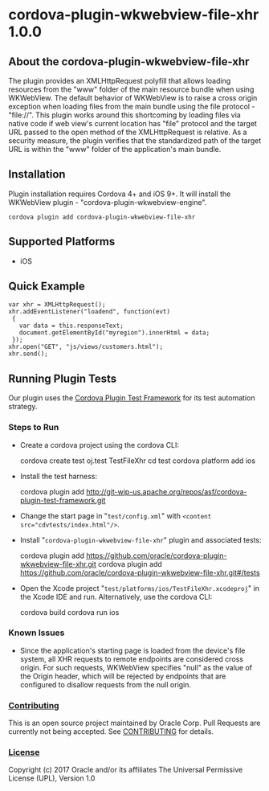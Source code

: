 # cordova-plugin-wkwebview-file-xhr 1.0.0

## About the cordova-plugin-wkwebview-file-xhr

The plugin provides an XMLHttpRequest polyfill that allows loading resources from the "www" folder of the main resource bundle when using WKWebView.  The default behavior of WKWebView is to raise a cross origin exception when loading files from the main bundle using the file protocol - "file://".  This plugin works around this shortcoming by loading files via native code if web view's current location has "file" protocol and the target URL passed to the open method of the XMLHttpRequest is relative. As a security measure, the plugin verifies that the standardized path of the target URL is within the "www" folder of the application's main bundle.

## Installation

Plugin installation requires Cordova 4+ and iOS 9+. It will install the WKWebView plugin - "cordova-plugin-wkwebview-engine".

```
cordova plugin add cordova-plugin-wkwebview-file-xhr
```

Supported Platforms
------------------

* iOS

Quick Example
------------

```
var xhr = XMLHttpRequest();
xhr.addEventListener("loadend", function(evt) 
 {
   var data = this.responseText;
   document.getElementById("myregion").innerHtml = data; 
 });
xhr.open("GET", "js/views/customers.html");
xhr.send();
```

## Running Plugin Tests
Our plugin uses the [Cordova Plugin Test Framework](https://github.com/apache/cordova-plugin-test-framework/blob/master/README.md) for its test automation strategy.

### Steps to Run

+ Create a cordova project using the cordova CLI:

    cordova create test oj.test TestFileXhr
    cd test
    cordova platform add ios
  
+ Install the test harness:

    cordova plugin add http://git-wip-us.apache.org/repos/asf/cordova-plugin-test-framework.git

+ Change the start page in "`test/config.xml`" with `<content src="cdvtests/index.html"/>`.
+ Install "`cordova-plugin-wkwebview-file-xhr`" plugin and associated tests:

    cordova plugin add https://github.com/oracle/cordova-plugin-wkwebview-file-xhr.git
    cordova plugin add https://github.com/oracle/cordova-plugin-wkwebview-file-xhr.git#/tests

+ Open the Xcode project "`test/platforms/ios/TestFileXhr.xcodeproj`" in the Xcode IDE and run.  Alternatively, use the cordova CLI:

    cordova build
    cordova run ios
    
### Known Issues
+ Since the application's starting page is loaded from the device's file system, all XHR requests to remote endpoints are considered cross origin.  For such requests, WKWebView specifies "null" as the value of the Origin header, which will be rejected by endpoints that are configured to disallow requests from the null origin.

### [Contributing](CONTRIBUTING.md)
This is an open source project maintained by Oracle Corp. Pull Requests are currently not being accepted. See [CONTRIBUTING](CONTRIBUTING.md) for details.

### [License](LICENSE.md)
Copyright (c) 2017 Oracle and/or its affiliates
The Universal Permissive License (UPL), Version 1.0

